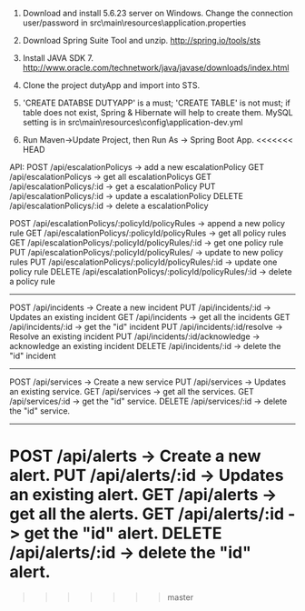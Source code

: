 1. Download and install 5.6.23 server on Windows. Change the connection user/password in
   src\main\resources\application.properties
   
2. Download Spring Suite Tool and unzip.
   http://spring.io/tools/sts

3. Install JAVA SDK 7.
   http://www.oracle.com/technetwork/java/javase/downloads/index.html
   
4. Clone the project dutyApp and import into STS.

5. 'CREATE DATABSE DUTYAPP' is a must;
   'CREATE TABLE' is not must; if table does not exist, Spring & Hibernate will help to create them.
   MySQL setting is in src\main\resources\config\application-dev.yml
   
6. Run Maven->Update Project, then Run As -> Spring Boot App.
<<<<<<< HEAD

API:
POST /api/escalationPolicys  -> add a new escalationPolicy
GET  /api/escalationPolicys  -> get all escalationPolicys
GET  /api/escalationPolicys/:id  -> get a escalationPolicy
PUT  /api/escalationPolicys/:id  -> update a escalationPolicy
DELETE /api/escalationPolicys/:id  -> delete a escalationPolicy

POST /api/escalationPolicys/:policyId/policyRules  -> append a new policy rule
GET  /api/escalationPolicys/:policyId/policyRules  -> get all policy rules
GET  /api/escalationPolicys/:policyId/policyRules/:id -> get one policy rule
PUT  /api/escalationPolicys/:policyId/policyRules/  -> update to new policy rules
PUT  /api/escalationPolicys/:policyId/policyRules/:id -> update one policy rule
DELETE  /api/escalationPolicys/:policyId/policyRules/:id -> delete a policy rule

-------

POST /api/incidents -> Create a new incident
PUT  /api/incidents/:id -> Updates an existing incident
GET  /api/incidents -> get all the incidents
GET  /api/incidents/:id -> get the "id" incident
PUT  /api/incidents/:id/resolve -> Resolve an existing incident
PUT  /api/incidents/:id/acknowledge -> acknowledge an existing incident
DELETE  /api/incidents/:id -> delete the "id" incident

------
POST  /api/services -> Create a new service
PUT  /api/services -> Updates an existing service.
GET  /api/services -> get all the services.
GET  /api/services/:id -> get the "id" service.
DELETE  /api/services/:id -> delete the "id" service.

------

POST  /api/alerts -> Create a new alert.
PUT  /api/alerts/:id -> Updates an existing alert.
GET  /api/alerts -> get all the alerts.
GET  /api/alerts/:id -> get the "id" alert.
DELETE  /api/alerts/:id -> delete the "id" alert.
=======
>>>>>>> master
